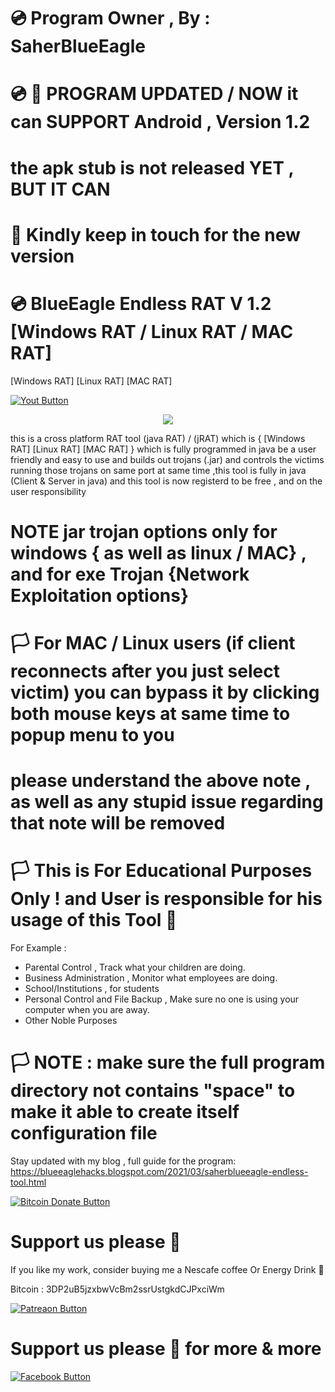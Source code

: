 # 💿 Program Owner , By : SaherBlueEagle

# 💿 📌 PROGRAM UPDATED / NOW it can SUPPORT Android , Version 1.2
# the apk stub is not released YET , BUT IT CAN

# 📌 Kindly keep in touch for the new version

# 💿 BlueEagle Endless RAT V 1.2 [Windows RAT / Linux RAT / MAC RAT] 
[Windows RAT] [Linux RAT] [MAC RAT] 


[![Yout Button](https://raw.githubusercontent.com/SaherBlueEagle/BlueEagle-Endless-RAT/main/watch_button.png)](https://www.youtube.com/channel/UCgl15Th67TchA296hkkWbAA?sub_confirmation=1)

<p align="center">
<img src="https://raw.githubusercontent.com/SaherBlueEagle/BlueEagle-Endless-RAT/main/wlas.png" ><br>

</p>


this is a cross platform RAT tool (java RAT) / (jRAT) which is { [Windows RAT] [Linux RAT] [MAC RAT] } which is fully programmed in java be a user friendly and easy to use and builds out trojans (.jar) and controls the victims running those trojans on same port at same time ,this tool is fully in java (Client & Server in java) and this tool is now registerd to be free , and on the user responsibility 

# NOTE jar trojan options only for windows { as well as linux / MAC} , and for exe Trojan {Network Exploitation options}

# 🏳 For MAC / Linux users (if client reconnects after you just select victim) you can bypass it by clicking both mouse keys at same time to popup menu to you


# please understand the above note , as well as any stupid issue regarding that note will be removed
# 🏳 This is For Educational Purposes Only ! and User is responsible for his usage of this Tool  🔞

For Example : 
- Parental Control , Track what your children are doing.
- Business Administration , Monitor what employees are doing.
- School/Institutions , for students
- Personal Control and File Backup , Make sure no one is using your computer when you are away.
- Other Noble Purposes
# 🏳 NOTE : make sure the full program directory not contains "space" to make it able to create itself configuration file
Stay updated with my blog , full guide for the program: 
https://blueeaglehacks.blogspot.com/2021/03/saherblueeagle-endless-tool.html

[![Bitcoin Donate Button](https://raw.githubusercontent.com/SaherBlueEagle/XPR-2020-Free/master/Bitcoin-Donate-button.png)](https://www.facebook.com/NsBleeD/posts/)
# Support us please 🥰  
If you like my work, consider buying me a Nescafe coffee Or Energy Drink 🥰 

Bitcoin : 3DP2uB5jzxbwVcBm2ssrUstgkdCJPxciWm

[![Patreaon Button](https://raw.githubusercontent.com/SaherBlueEagle/XPR-2020-Free/master/patreon_button2.png)](https://www.patreon.com/BlueEagle)
# Support us please 🥰 for more & more  



[![Facebook Button](https://raw.githubusercontent.com/SaherBlueEagle/XPR-2020-Free/master/facebook_button.png)](https://www.facebook.com/NsBleeD/posts/)
